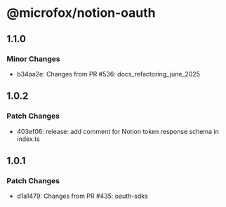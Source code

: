 # @microfox/notion-oauth

## 1.1.0

### Minor Changes

- b34aa2e: Changes from PR #536: docs_refactoring_june_2025

## 1.0.2

### Patch Changes

- 403ef06: release: add comment for Notion token response schema in index.ts

## 1.0.1

### Patch Changes

- d1a1479: Changes from PR #435: oauth-sdks
